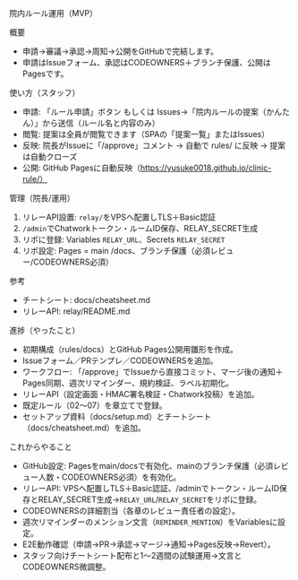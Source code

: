 院内ルール運用（MVP）

概要

- 申請→審議→承認→周知→公開をGitHubで完結します。
- 申請はIssueフォーム、承認はCODEOWNERS＋ブランチ保護、公開はPagesです。

使い方（スタッフ）

- 申請: 「ルール申請」ボタン もしくは Issues→「院内ルールの提案（かんたん）」から送信（ルール名と内容のみ）
- 閲覧: 提案は全員が閲覧できます（SPAの「提案一覧」またはIssues）
- 反映: 院長がIssueに「/approve」コメント → 自動で rules/ に反映 → 提案は自動クローズ
- 公開: GitHub Pagesに自動反映（https://yusuke0018.github.io/clinic-rule/）

管理（院長/運用）

1. リレーAPI設置: `relay/`をVPSへ配置しTLS＋Basic認証
2. `/admin`でChatworkトークン・ルームID保存、RELAY_SECRET生成
3. リポに登録: Variables `RELAY_URL`、Secrets `RELAY_SECRET`
4. リポ設定: Pages = main /docs、ブランチ保護（必須レビュー/CODEOWNERS必須）

参考

- チートシート: docs/cheatsheet.md
- リレーAPI: relay/README.md

進捗（やったこと）

- 初期構成（rules/docs）とGitHub Pages公開用雛形を作成。
- Issueフォーム／PRテンプレ／CODEOWNERSを追加。
- ワークフロー: 「/approve」でIssueから直接コミット、マージ後の通知＋Pages同期、週次リマインダー、規約検証、ラベル初期化。
- リレーAPI（設定画面・HMAC署名検証・Chatwork投稿）を追加。
- 既定ルール（02〜07）を章立てで登録。
- セットアップ資料（docs/setup.md）とチートシート（docs/cheatsheet.md）を追加。

これからやること

- GitHub設定: Pagesをmain/docsで有効化、mainのブランチ保護（必須レビュー人数・CODEOWNERS必須）を有効化。
- リレーAPI: VPSへ配置しTLS＋Basic認証、/adminでトークン・ルームID保存とRELAY_SECRET生成→`RELAY_URL`/`RELAY_SECRET`をリポに登録。
- CODEOWNERSの詳細割当（各章のレビュー責任者の設定）。
- 週次リマインダーのメンション文言（`REMINDER_MENTION`）をVariablesに設定。
- E2E動作確認（申請→PR→承認→マージ→通知→Pages反映→Revert）。
- スタッフ向けチートシート配布と1〜2週間の試験運用→文言とCODEOWNERS微調整。
